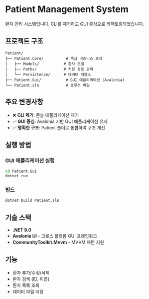 # Patient Management System

환자 관리 시스템입니다. CLI를 제거하고 GUI 중심으로 리팩토링되었습니다.

## 프로젝트 구조

```
Patient/
├── Patient.Core/          # 핵심 비즈니스 로직
│   ├── Models/           # 환자 모델
│   ├── Paths/            # 저장 경로 관리
│   └── Persistence/      # 데이터 저장소
├── Patient.Gui/           # GUI 애플리케이션 (Avalonia)
└── Patient.sln            # 솔루션 파일
```

## 주요 변경사항

- ❌ **CLI 제거**: 콘솔 애플리케이션 제거
- ✅ **GUI 중심**: Avalonia 기반 GUI 애플리케이션 유지
- ✅ **명확한 구조**: Patient 폴더로 통합하여 구조 개선

## 실행 방법

### GUI 애플리케이션 실행
```bash
cd Patient.Gui
dotnet run
```

### 빌드
```bash
dotnet build Patient.sln
```

## 기술 스택

- **.NET 9.0**
- **Avalonia UI** - 크로스 플랫폼 GUI 프레임워크
- **CommunityToolkit.Mvvm** - MVVM 패턴 지원

## 기능

- 환자 추가/수정/삭제
- 환자 검색 (ID, 이름)
- 환자 목록 조회
- 데이터 파일 저장
